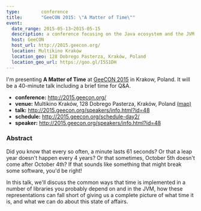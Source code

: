```yaml
---
type:        conference
title:       "GeeCON 2015: \"A Matter of Time\""
event:
  date_range: 2015-05-13⋯2015-05-15
  description: a conference focusing on the Java ecosystem and the JVM
  host: GeeCON
  host_url: http://2015.geecon.org/
  location: Multikino Kraków
  location_geo: 128 Dobrego Pasterza, Kraków, Poland
  location_geo_url: https://goo.gl/I5S1DH
---
```


I'm presenting **A Matter of Time** at [GeeCON 2015](http://2015.geecon.org/) in Krakow, Poland. It will be a 40-minute talk including a brief time for Q&A.

* **conference:** <http://2015.geecon.org/>
* **venue:** Multikino Kraków, 128 Dobrego Pasterza, Kraków, Poland [(map)](goo.gl/I5S1DH)
* **talk:** <http://2015.geecon.org/speakers/info.html?id=48>
* **schedule:** <http://2015.geecon.org/schedule-day2/>
* **speaker:** <http://2015.geecon.org/speakers/info.html?id=48>

### Abstract

Did you know that every so often, a minute lasts 61 seconds? Or that a leap year doesn't happen every 4 years? Or that sometimes, October 5th doesn't come after October 4th? If that sounds like something that might break some software, you'd be right!

In this talk, we'll discuss the common ways that time is implemented in a number of libraries you probably depend on and in the JVM, how these representations can fall short of giving us a complete picture of what time it is, and what we can do about this state of affairs.
